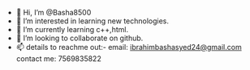 - 👋 Hi, I’m @Basha8500
- 👀 I’m interested in learning new technologies.
- 🌱 I’m currently learning c++,html.
- 💞️ I’m looking to collaborate on github.
- 📫 details to reachme out:-
 email: ibrahimbashasyed24@gmail.com
contact me: 7569835822
<!---
Basha8500/Basha8500 is a ✨ special ✨ repository because its `README.md` (this file) appears on your GitHub profile.
You can click the Preview link to take a look at your changes.
--->
